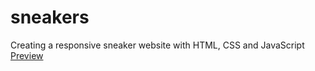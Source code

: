 # sneakers
Creating a responsive sneaker website with HTML, CSS and JavaScript
<br>
[Preview](https://m4hosam.github.io/sneakers/)
